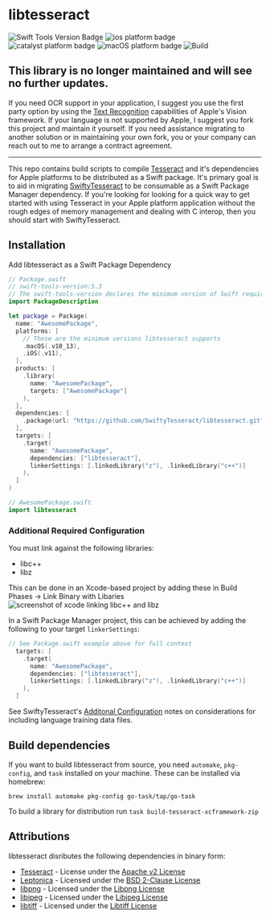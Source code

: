 # libtesseract

![Swift Tools Version Badge](https://img.shields.io/badge/swift%20tools%20version-5.3-blue.svg) ![ios platform badge](https://img.shields.io/badge/iOS-11.0%20%2B-orange.svg) ![catalyst platform badge](https://img.shields.io/badge/macOS%20%28catalyst%29-10.15%20%2B-purple.svg) ![macOS platform badge](https://img.shields.io/badge/macOS-10.13%20%2B-red.svg) ![Build](https://github.com/SwiftyTesseract/libtesseract/workflows/Build/badge.svg)

## This library is no longer maintained and will see no further updates.
If you need OCR support in your application, I suggest you use the first party option by using the [Text Recognition](https://developer.apple.com/documentation/vision/recognizing_text_in_images)
capabilities of Apple's Vision framework. If your language is not supported by Apple, I suggest you fork this project and maintain it yourself. If you need assistance migrating to another solution
or in maintaining your own fork, you or your company can reach out to me to arrange a contract agreement.

--------

This repo contains build scripts to compile [Tesseract](https://github.com/tesseract-ocr/tesseract) and it's dependencies for Apple platforms to be distributed as a Swift package. It's primary goal is to aid in migrating [SwiftyTesseract](https://github.com/SwiftyTesseract/SwiftyTesseract) to be consumable as a Swift Package Manager dependency. If you're looking for looking for a quick way to get started with using Tesseract in your Apple platform application without the rough edges of memory management and dealing with C interop, then you should start with SwiftyTesseract.

## Installation
Add libtesseract as a Swift Package Dependency
```swift
// Package.swift
// swift-tools-version:5.3
// The swift-tools-version declares the minimum version of Swift required to build this package.
import PackageDescription

let package = Package(
  name: "AwesomePackage",
  platforms: [
    // These are the minimum versions libtesseract supports
    .macOS(.v10_13),
    .iOS(.v11),
  ],
  products: [
    .library(
      name: "AwesomePackage",
      targets: ["AwesomePackage"]
    ),
  ],
  dependencies: [
    .package(url: "https://github.com/SwiftyTesseract/libtesseract.git", from: "0.2.0")
  ],
  targets: [
    .target(
      name: "AwesomePackage",
      dependencies: ["libtesseract"],
      linkerSettings: [.linkedLibrary("z"), .linkedLibrary("c++")]
    ),
  ]
)

// AwesomePackage.swift
import libtesseract
```
### Additional Required Configuration
You must link against the following libraries:
* libc++
* libz

This can be done in an Xcode-based project by adding these in Build Phases -> Link Binary with Libaries
![screenshot of xcode linking libc++ and libz](link_libraries.png)

In a Swift Package Manager project, this can be achieved by adding the following to your target `linkerSettings`:
```swift
// See Package.swift example above for full context
  targets: [
    .target(
      name: "AwesomePackage",
      dependencies: ["libtesseract"],
      linkerSettings: [.linkedLibrary("z"), .linkedLibrary("c++")]
    ),
  ]
```

See SwiftyTesseract's [Additonal Configuration](https://github.com/SwiftyTesseract/SwiftyTesseract#additional-configuration) notes on considerations for including language training data files.

## Build dependencies
If you want to build libtesseract from source, you need `automake`, `pkg-config`, and `task` installed on your machine. These can be installed via homebrew:

`brew install automake pkg-config go-task/tap/go-task`

To build a library for distribution run `task build-tesseract-xcframework-zip`

## Attributions
libtesseract disributes the following dependencies in binary form:
* [Tesseract](https://github.com/tesseract-ocr/tesseract) - License under the [Apache v2 License](https://github.com/tesseract-ocr/tesseract/blob/master/LICENSE)
* [Leptonica](http://www.leptonica.org) - Licensed under the [BSD 2-Clause License](http://www.leptonica.org/about-the-license.html)
* [libpng](http://www.libpng.org) - Licensed under the [Libpng License](http://www.libpng.org/pub/png/src/libpng-LICENSE.txt)
* [libjpeg](http://libjpeg.sourceforge.net) - Licensed under the [Libjpeg License](http://jpegclub.org/reference/libjpeg-license/)
* [libtiff](http://www.libtiff.org) - Licensed under the [Libtiff License](https://fedoraproject.org/wiki/Licensing:Libtiff?rd=Licensing/libtiff)
